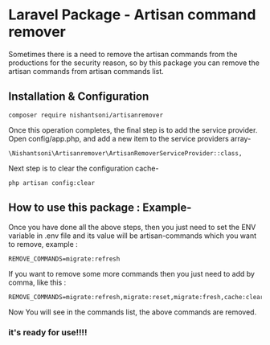 # Laravel Package - Artisan command remover 

Sometimes there is a need to remove the artisan commands from the productions for the security reason, so by this package you can remove the artisan commands from artisan commands list. 

## Installation & Configuration

```
composer require nishantsoni/artisanremover
```

Once this operation completes, the final step is to add the service provider. Open config/app.php, and add a new item to the service providers array-

```
\Nishantsoni\Artisanremover\ArtisanRemoverServiceProvider::class,
```

Next step is to clear the configuration cache- 

```
php artisan config:clear
```

## How to use this package : Example-

Once you have done all the above steps, then you just need to set the ENV variable in .env file and its value will be artisan-commands which you want to remove, example : 

```
REMOVE_COMMANDS=migrate:refresh
```

If you want to remove some more commands then you just need to add by comma, like this : 

```
REMOVE_COMMANDS=migrate:refresh,migrate:reset,migrate:fresh,cache:clear
```

Now You will see in the commands list, the above commands are removed. 


### it's ready for use!!!!
